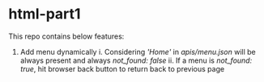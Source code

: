 # html-part1

This repo contains below features:

1. Add menu dynamically
    i. Considering _'Home'_ in _apis/menu.json_ will be always present and always _not_found: false_
    ii. If a menu is _not_found: true_, hit browser back button to return back to previous page
    
